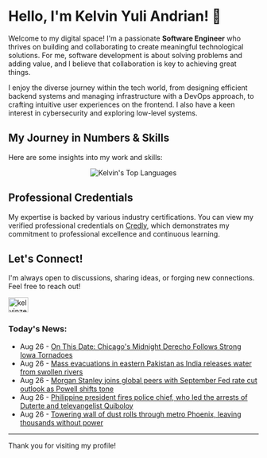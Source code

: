 # Hello, I'm Kelvin Yuli Andrian! 👋

Welcome to my digital space! I'm a passionate **Software Engineer** who thrives on building and collaborating to create meaningful technological solutions. For me, software development is about solving problems and adding value, and I believe that collaboration is key to achieving great things.

I enjoy the diverse journey within the tech world, from designing efficient backend systems and managing infrastructure with a DevOps approach, to crafting intuitive user experiences on the frontend. I also have a keen interest in cybersecurity and exploring low-level systems.

## My Journey in Numbers & Skills

Here are some insights into my work and skills:

<p align="center">
  <img src="https://github-readme-stats.vercel.app/api/top-langs/?username=kelvinzer0&layout=compact&theme=radical" alt="Kelvin's Top Languages" />
</p>

## Professional Credentials

My expertise is backed by various industry certifications. You can view my verified professional credentials on [Credly](https://www.credly.com/users/kelvin-yuli-andrian/badges), which demonstrates my commitment to professional excellence and continuous learning.

## Let's Connect!

I'm always open to discussions, sharing ideas, or forging new connections. Feel free to reach out!

<p align="left">
    <a href="https://linkedin.com/in/kelvinzero" target="blank"><img align="center" src="https://cdn.jsdelivr.net/npm/simple-icons@3.0.1/icons/linkedin.svg" alt="kelvinzero" height="30" width="40" /></a>
</p>

### Today's News:

<!-- feed start -->
- Aug 26 - [On This Date: Chicago's Midnight Derecho Follows Strong Iowa Tornadoes](https://www.yahoo.com/news/articles/date-chicagos-midnight-derecho-follows-100000654.html)
- Aug 26 - [Mass evacuations in eastern Pakistan as India releases water from swollen rivers](https://www.yahoo.com/news/articles/mass-evacuations-eastern-pakistan-india-072527266.html)
- Aug 26 - [Morgan Stanley joins global peers with September Fed rate cut outlook as Powell shifts tone](https://finance.yahoo.com/news/morgan-stanley-expects-us-fed-055731754.html)
- Aug 26 - [Philippine president fires police chief, who led the arrests of Duterte and televangelist Quiboloy](https://www.yahoo.com/news/articles/philippine-president-fires-police-chief-044609246.html)
- Aug 26 - [Towering wall of dust rolls through metro Phoenix, leaving thousands without power](https://www.yahoo.com/news/articles/towering-wall-dust-rolls-metro-024857305.html)
<!-- feed end -->

---

Thank you for visiting my profile!
